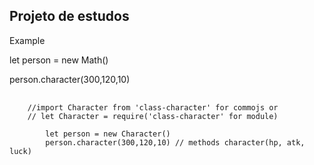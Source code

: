 ## Projeto de estudos


Example


let person = new Math()

person.character(300,120,10)

<pre>
    <code>
    //import Character from 'class-character' for commojs or
    // let Character = require('class-character' for module)

        let person = new Character() 
        person.character(300,120,10) // methods character(hp, atk, luck)

    </code>
</pre>